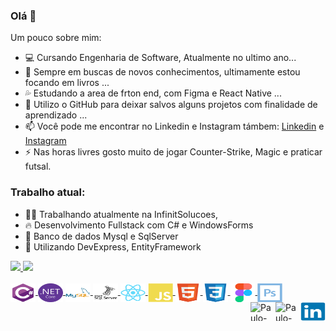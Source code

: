 ### Olá 👋


Um pouco sobre mim:

- 💻 Cursando Engenharia de Software, Atualmente no ultimo ano...
- 🌱 Sempre em buscas de novos conhecimentos, ultimamente estou focando em livros ...
- 💦 Estudando a area de frton end, com Figma e React Native ...
- 💬 Utilizo o GitHub para deixar salvos alguns projetos com finalidade de aprendizado ...
- 📫 Você pode me encontrar no Linkedin e Instagram támbem: [Linkedin](https://www.linkedin.com/in/paulo-henrique-5623491b1/) e [Instagram](https://www.instagram.com/pa1loh/)
- ⚡ Nas horas livres gosto muito de jogar Counter-Strike, Magic e praticar futsal.


### Trabalho atual:
- 👨‍💻 Trabalhando atualmente na InfinitSolucoes,
- 🔥 Desenvolvimento Fullstack com C# e WindowsForms
- 📌 Banco de dados Mysql e SqlServer
- 🔧 Utilizando DevExpress, EntityFramework


<div>
<a href="https://github.com/pa1loh">
  <img height="180em" src="https://github-readme-stats.vercel.app/api?username=pa1loh&show_icons=true&theme=dark&include_all_commits=true&count_private=true"/>
  <img height="180em" src="https://github-readme-stats.vercel.app/api/top-langs/?username=pa1loh&layout=compact&langs_count=7&theme=dark"/>
</div>

<div style="display: inline_block"><br>
  <img align="center" alt="Paulo-Csharp" height="30" width="40" src="https://raw.githubusercontent.com/devicons/devicon/master/icons/csharp/csharp-original.svg">
      <img align="center" alt="Paulo-dotnet" height="30" width="40" src="https://raw.githubusercontent.com/devicons/devicon/1119b9f84c0290e0f0b38982099a2bd027a48bf1/icons/dotnetcore/dotnetcore-original.svg">
         <img align="center" alt="Paulo-Mysql" height="30" width="40" src="https://raw.githubusercontent.com/devicons/devicon/1119b9f84c0290e0f0b38982099a2bd027a48bf1/icons/mysql/mysql-original-wordmark.svg"> 
           <img align="center" alt="Paulo-SqlServer" height="30" width="40" src="https://raw.githubusercontent.com/devicons/devicon/1119b9f84c0290e0f0b38982099a2bd027a48bf1/icons/microsoftsqlserver/microsoftsqlserver-plain-wordmark.svg">
    <img align="center" alt="Paulo-React" height="30" width="40" src="https://raw.githubusercontent.com/devicons/devicon/master/icons/react/react-original.svg">
  <img align="center" alt="Paulo-Js" height="30" width="40" src="https://raw.githubusercontent.com/devicons/devicon/master/icons/javascript/javascript-plain.svg"> 
  <img align="center" alt="Paulo-HTML" height="30" width="40" src="https://raw.githubusercontent.com/devicons/devicon/master/icons/html5/html5-original.svg">
  <img align="center" alt="Paulo-CSS" height="30" width="40" src="https://raw.githubusercontent.com/devicons/devicon/master/icons/css3/css3-original.svg">
     <img align="center" alt="Paulo-FIGMA" height="30" width="40" src="https://raw.githubusercontent.com/devicons/devicon/1119b9f84c0290e0f0b38982099a2bd027a48bf1/icons/figma/figma-original.svg">
          <img align="center" alt="Paulo-PHOTOSHOP" height="30" width="40" src="https://raw.githubusercontent.com/devicons/devicon/1119b9f84c0290e0f0b38982099a2bd027a48bf1/icons/photoshop/photoshop-line.svg">     
</div>

   <div>
   <a href="https://www.linkedin.com/in/paulo-henrique-5623491b1/" target="_blank">   <img align="right" alt="Paulo-Linkedin" height="30" width="40" src="https://raw.githubusercontent.com/devicons/devicon/1119b9f84c0290e0f0b38982099a2bd027a48bf1/icons/linkedin/linkedin-original.svg"></a>
    <a href="https://www.instagram.com/pa1loh/" target="_blank">   <img align="right" alt="Paulo-Instagram" height="30" width="40" src="https://i.pinimg.com/originals/ff/0e/20/ff0e20de4718fe14cdd256c81c5db771.png"></a> 
     <a href="https://steamcommunity.com/id/xweba/" target="_blank">   <img align="right" alt="Paulo-Instagram" height="30" width="40" src="https://upload.wikimedia.org/wikipedia/commons/thumb/8/83/Steam_icon_logo.svg/512px-Steam_icon_logo.svg.png"></a>
   
</div> 

   
   
